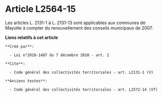 # Article L2564-15

Les articles L. 2131-1 à L. 2131-13 sont applicables aux communes de Mayotte à compter du renouvellement des conseils
municipaux de 2007.

**Liens relatifs à cet article**

	**Créé par**:

	  - Loi n°2010-1487 du 7 décembre 2010 - art. 2

	**Cite**:

	  - Code général des collectivités territoriales - art. L2131-1 (V)

	**Anciens textes**:

	  - Code général des collectivités territoriales - art. L2572-14 (VT)
